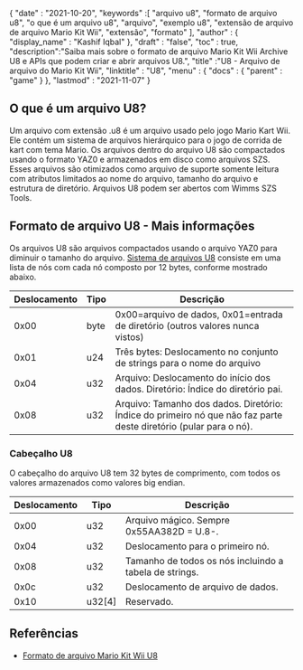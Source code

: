 {
  "date" : "2021-10-20",
  "keywords" :[ "arquivo u8", "formato de arquivo u8", "o que é um arquivo u8", "arquivo", "exemplo u8", "extensão de arquivo de arquivo Mario Kit Wii", "extensão", "formato" ],
  "author" : {
    "display_name" : "Kashif Iqbal"
},
  "draft" : "false",
  "toc" : true,
  "description":"Saiba mais sobre o formato de arquivo Mario Kit Wii Archive U8 e APIs que podem criar e abrir arquivos U8.",
  "title" :"U8 - Arquivo de arquivo do Mario Kit Wii",
  "linktitle" : "U8",
  "menu" : {
    "docs" : {
      "parent" : "game"
}
},
  "lastmod" : "2021-11-07"
}

## O que é um arquivo U8?

Um arquivo com extensão .u8 é um arquivo usado pelo jogo Mario Kart Wii. Ele contém um sistema de arquivos hierárquico para o jogo de corrida de kart com tema Mario. Os arquivos dentro do arquivo U8 são compactados usando o formato YAZ0 e armazenados em disco como arquivos SZS. Esses arquivos são otimizados como arquivo de suporte somente leitura com atributos limitados ao nome do arquivo, tamanho do arquivo e estrutura de diretório. Arquivos U8 podem ser abertos com Wimms SZS Tools.

## Formato de arquivo U8 - Mais informações

Os arquivos U8 são arquivos compactados usando o arquivo YAZ0 para diminuir o tamanho do arquivo. [Sistema de arquivos U8](https://wiki.tockdom.com/wiki/U8_(File_Format)) consiste em uma lista de nós com cada nó composto por 12 bytes, conforme mostrado abaixo.

|Deslocamento|Tipo|Descrição|
---|---|---|
|0x00 |byte |0x00=arquivo de dados, 0x01=entrada de diretório (outros valores nunca vistos)|
|0x01 |u24| Três bytes: Deslocamento no conjunto de strings para o nome do arquivo|
|0x04 |u32 |Arquivo: Deslocamento do início dos dados. Diretório: Índice do diretório pai.
|0x08 |u32 |Arquivo: Tamanho dos dados. Diretório: Índice do primeiro nó que não faz parte deste diretório (pular para o nó).|

### Cabeçalho U8

O cabeçalho do arquivo U8 tem 32 bytes de comprimento, com todos os valores armazenados como valores big endian.

|Deslocamento|Tipo|Descrição|
---|---|---|
|0x00| u32 |Arquivo mágico. Sempre 0x55AA382D = U.8-.|
|0x04| u32 |Deslocamento para o primeiro nó.|
|0x08| u32 |Tamanho de todos os nós incluindo a tabela de strings.|
|0x0c| u32 |Deslocamento de arquivo de dados.|
|0x10| u32[4] |Reservado.|

## Referências

* [Formato de arquivo Mario Kit Wii U8](https://wiki.tockdom.com/wiki/U8_(File_Format))

